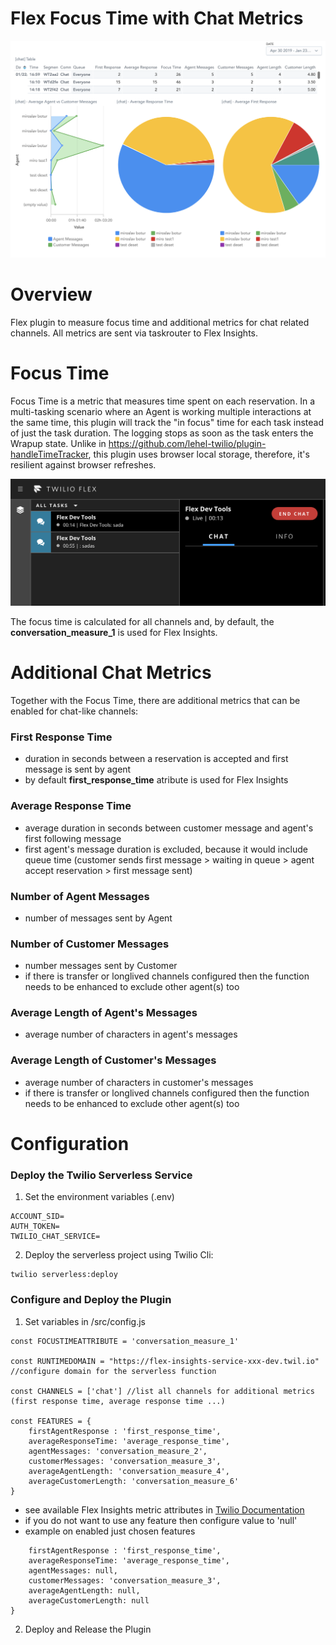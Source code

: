 # Flex Focus Time with Chat Metrics

![chat insights](readme_images/chat_insights.png)

# Overview

Flex plugin to measure focus time and additional metrics for chat related channels. All metrics are sent via taskrouter to Flex Insights.

# Focus Time

Focus Time is a metric that measures time spent on each reservation. In a multi-tasking scenario where an Agent is working 
multiple interactions at the same time, this plugin will track the "in focus" time for each task instead of just the task duration. 
The logging stops as soon as the task enters the Wrapup state. Unlike in https://github.com/lehel-twilio/plugin-handleTimeTracker, this plugin uses
browser local storage, therefore, it's resilient against browser refreshes.

![flex reservations](readme_images/multiple_reservaitions.png)

The focus time is calculated for all channels and, by default, the **conversation_measure_1** is used for Flex Insights.
   
# Additional Chat Metrics

Together with the Focus Time, there are additional metrics that can be enabled for chat-like channels:

### First Response Time

* duration in seconds between a reservation is accepted and first message is sent by agent
* by default **first_response_time** atribute is used for Flex Insights

### Average Response Time

* average duration in seconds between customer message and agent's first following message
* first agent's message duration is excluded, because it would include queue time (customer sends first message > waiting in queue > agent accept reservation > first message sent)

### Number of Agent Messages

* number of messages sent by Agent

### Number of Customer Messages

* number messages sent by Customer
* if there is transfer or longlived channels configured then the function needs to be enhanced to exclude other agent(s) too

### Average Length of Agent's Messages

* average number of characters in agent's messages

### Average Length of Customer's Messages

* average number of characters in customer's messages
* if there is transfer or longlived channels configured then the function needs to be enhanced to exclude other agent(s) too

# Configuration

### Deploy the Twilio Serverless Service

1. Set the environment variables (.env) 
```
ACCOUNT_SID=
AUTH_TOKEN=
TWILIO_CHAT_SERVICE=
```

2. Deploy the serverless project using Twilio Cli:  
```
twilio serverless:deploy
```

### Configure and Deploy the Plugin

1. Set variables in /src/config.js
```
const FOCUSTIMEATTRIBUTE = 'conversation_measure_1' 

const RUNTIMEDOMAIN = "https://flex-insights-service-xxx-dev.twil.io" //configure domain for the serverless function

const CHANNELS = ['chat'] //list all channels for additional metrics (first response time, average response time ...)

const FEATURES = {
    firstAgentResponse : 'first_response_time',
    averageResponseTime: 'average_response_time',
    agentMessages: 'conversation_measure_2',
    customerMessages: 'conversation_measure_3',
    averageAgentLength: 'conversation_measure_4',
    averageCustomerLength: 'conversation_measure_6'
}
```

* see available Flex Insights metric attributes in [Twilio Documentation](https://flex-insights-service-1588-dev.twil.io)
* if you do not want to use any feature then configure value to 'null'
* example on enabled just chosen features

```const FEATURES = {
    firstAgentResponse : 'first_response_time',
    averageResponseTime: 'average_response_time',
    agentMessages: null,
    customerMessages: 'conversation_measure_3',
    averageAgentLength: null,
    averageCustomerLength: null
}
```
2. Deploy and Release the Plugin
